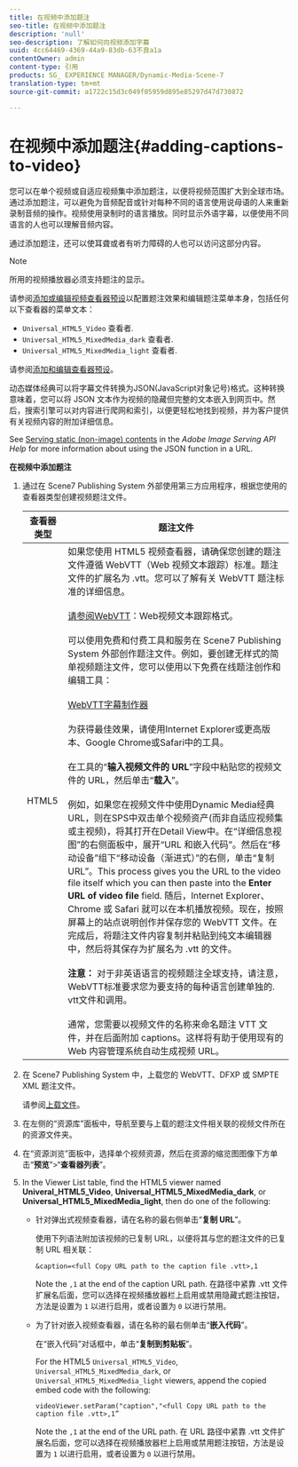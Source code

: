 ```yaml
---
title: 在视频中添加题注
seo-title: 在视频中添加题注
description: 'null'
seo-description: 了解如何向视频添加字幕
uuid: 4cc64469-4369-44a9-83db-63不良a1a
contentOwner: admin
content-type: 引用
products: SG_ EXPERIENCE MANAGER/Dynamic-Media-Scene-7
translation-type: tm+mt
source-git-commit: a1722c15d3c049f05959d895e85297d47d730872

---
```



# 在视频中添加题注{#adding-captions-to-video}

您可以在单个视频或自适应视频集中添加题注，以便将视频范围扩大到全球市场。通过添加题注，可以避免为音频配音或针对每种不同的语言使用说母语的人来重新录制音频的操作。视频使用录制时的语言播放。同时显示外语字幕，以便使用不同语言的人也可以理解音频内容。

通过添加题注，还可以使耳聋或者有听力障碍的人也可以访问这部分内容。

>[!NOTE]
>
>所用的视频播放器必须支持题注的显示。

请参阅[添加或编辑视频查看器预设](previewing-videos-video-viewer.md#adding_or_editing_a_video_viewer_preset)以配置题注效果和编辑题注菜单本身，包括任何以下查看器的菜单文本：

* `Universal_HTML5_Video` 查看者.
* `Universal_HTML5_MixedMedia_dark` 查看者.
* `Universal_HTML5_MixedMedia_light` 查看者.

请参阅[添加和编辑查看器预设](application-setup.md#adding_and_editing_viewer_presets)。

动态媒体经典可以将字幕文件转换为JSON(JavaScript对象记号)格式。这种转换意味着，您可以将 JSON 文本作为视频的隐藏但完整的文本嵌入到网页中。然后，搜索引擎可以对内容进行爬网和索引，以便更轻松地找到视频，并为客户提供有关视频内容的附加详细信息。

See [Serving static (non-image) contents](https://marketing.adobe.com/resources/help/en_US/s7/is_ir_api/is_api/c_serving_static_nonimage_contents.html) in the *Adobe Image Serving API Help* for more information about using the JSON function in a URL.

**在视频中添加题注**

1. 通过在 Scene7 Publishing System 外部使用第三方应用程序，根据您使用的查看器类型创建视频题注文件。

   | 查看器类型 | 题注文件 |
   |--- |--- |
   | HTML5 | 如果您使用 HTML5 视频查看器，请确保您创建的题注文件遵循 WebVTT（Web 视频文本跟踪）标准。题注文件的扩展名为 .vtt。您可以了解有关 WebVTT 题注标准的详细信息。<br><br>[请参阅WebVTT](https://dev.w3.org/html5/webvtt/)：Web视频文本跟踪格式。<br><br>可以使用免费和付费工具和服务在 Scene7 Publishing System 外部创作题注文件。例如，要创建无样式的简单视频题注文件，您可以使用以下免费在线题注创作和编辑工具： <br><br>[WebVTT字幕制作器](https://testdrive-archive.azurewebsites.net/Graphics/CaptionMaker/Default.html)<br><br>为获得最佳效果，请使用Internet Explorer或更高版本、Google Chrome或Safari中的工具。<br><br>在工具的“<b>输入视频文件的 URL</b>”字段中粘贴您的视频文件的 URL，然后单击“<b>载入</b>”。<br><br>例如，如果您在视频文件中使用Dynamic Media经典URL，则在SPS中双击单个视频资产(而非自适应视频集或主视频)，将其打开在Detail View中。在“详细信息视图”的右侧面板中，展开“URL 和嵌入代码”。然后在“移动设备”组下“移动设备（渐进式）”的右侧，单击“复制 URL”。This process gives you the URL to the video file itself which you can then paste into the <b>Enter URL of video file</b> field. 随后，Internet Explorer、Chrome 或 Safari 就可以在本机播放视频。现在，按照屏幕上的站点说明创作并保存您的 WebVTT 文件。在完成后，将题注文件内容复制并粘贴到纯文本编辑器中，然后将其保存为扩展名为 .vtt 的文件。<br><br><b>注意：</b> 对于非英语语言的视频题注全球支持，请注意，WebVTT标准要求您为要支持的每种语言创建单独的. vtt文件和调用。<br><br>通常，您需要以视频文件的名称来命名题注 VTT 文件，并在后面附加 captions。这样将有助于使用现有的 Web 内容管理系统自动生成视频 URL。 |

1. 在 Scene7 Publishing System 中，上载您的 WebVTT、DFXP 或 SMPTE XML 题注文件。

   请参阅[上载文件](uploading-files.md#uploading_files)。

1. 在左侧的“资源库”面板中，导航至要与上载的题注文件相关联的视频文件所在的资源文件夹。
1. 在“资源浏览”面板中，选择单个视频资源，然后在资源的缩览图图像下方单击“**预览**”&gt;“**查看器列表**”。
1. In the Viewer List table, find the HTML5 viewer named **Univeral_HTML5_Video**, **Universal_HTML5_MixedMedia_dark**, or **Universal_HTML5_MixedMedia_light**, then do one of the following:

   * 针对弹出式视频查看器，请在名称的最右侧单击“**复制 URL**”。

      使用下列语法附加该视频的已复制 URL，以便将其与您的题注文件的已复制 URL 相关联：

      `&caption=<full Copy URL path to the caption file .vtt>,1`

      Note the `,1` at the end of the caption URL path. 在路径中紧靠 .vtt 文件扩展名后面，您可以选择在视频播放器栏上启用或禁用隐藏式题注按钮，方法是设置为 `1` 以进行启用，或者设置为 `0` 以进行禁用。

   * 为了针对嵌入视频查看器，请在名称的最右侧单击“**嵌入代码**”。

      在“嵌入代码”对话框中，单击“**复制到剪贴板**”。

      For the HTML5 `Universal_HTML5_Video`, `Universal_HTML5_MixedMedia_dark`, or `Universal_HTML5_MixedMedia_light` viewers, append the copied embed code with the following:

      `videoViewer.setParam("caption","<full Copy URL path to the caption file .vtt>,1”`

      Note the `,1` at the end of the URL path. 在 URL 路径中紧靠 .vtt 文件扩展名后面，您可以选择在视频播放器栏上启用或禁用题注按钮，方法是设置为 `1` 以进行启用，或者设置为 `0` 以进行禁用。

